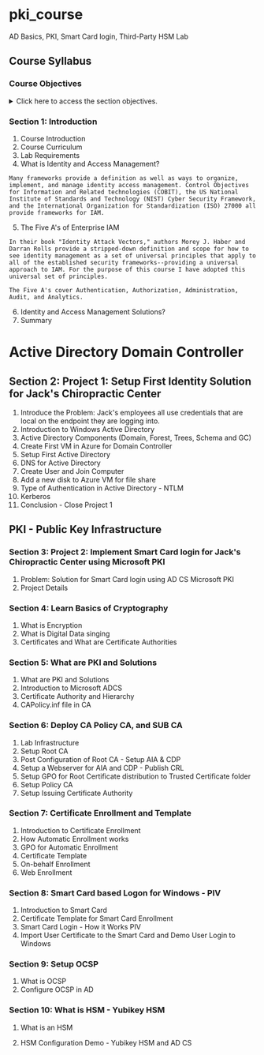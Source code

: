 # pki_course
AD Basics, PKI,  Smart Card login, Third-Party HSM Lab

## Course Syllabus

### Course Objectives 

<details>
    <summary>Click here to access the section objectives.</summary>

  <br>

- **Section 1:** Introduction

    - Explain the course structure and general direction of the program.

    - Recognize the high-level security strategies and tools that we will cover in class.

    - Define the lab requirements and alternative methods of hands-on practice.
    
    - Define Identity Access Management.
    
    - Define the Five A's of Identity Access Management.
    
    - Identify Identity and Access Management Solutions.


- **Section 2:** Intro to Active Directory ( Project 1: Setup First Identity Solution for Jack's Chiropractic Center)

    - Explain what Windows Active Directory is.
    
    - Identify Active Directory components (Domain, Forest, Trees, Schema and GC)
    
    - Create First Resource Group for the Azure IAM Lab space.
    
    - Create First VM in the Azure IAM Lab Space for Domain Controller
    
    - Setup Active Directory in the Azure IAM Lab Space.
    
    - Setup DNS for Active Directory in the Azure IAM Lab Space.
    
    - Create User and Join a Windows endpoint to the domain in Azure IAM Lab Space.
    
    - Recognize key components of Kerberos.
    
    - Complete Project 1 review setup of the Azure IAM Lab Space.

</details>

### Section 1: Introduction
1. Course Introduction
2. Course Curriculum
3. Lab Requirements
4. What is Identity and Access Management?
```text
Many frameworks provide a definition as well as ways to organize, implement, and manage identity access management. Control Objectives for Information and Related technologies (COBIT), the US National Institute of Standards and Technology (NIST) Cyber Security Framework, and the International Organization for Standardization (ISO) 27000 all provide frameworks for IAM.
```
5. The Five A's of Enterprise IAM 
```Text
In their book "Identity Attack Vectors," authors Morey J. Haber and Darran Rolls provide a stripped-down definition and scope for how to see identity management as a set of universal principles that apply to all of the established security frameworks--providing a universal approach to IAM. For the purpose of this course I have adopted this universal set of principles.

The Five A's cover Authentication, Authorization, Administration, Audit, and Analytics.
```
6. Identity and Access Management Solutions?
7. Summary


# Active Directory Domain Controller
## Section 2: Project 1: Setup First Identity Solution for Jack's Chiropractic Center

1. Introduce the Problem: Jack's employees all use credentials that are local on the endpoint they are logging into.
2. Introduction to Windows Active Directory
3. Active Directory Components (Domain, Forest, Trees, Schema and GC)
4. Create First VM in Azure for Domain Controller
5.  Setup First Active Directory
6.  DNS for Active Directory
7.  Create User and Join Computer
8.  Add a new disk to Azure VM for file share
9.  Type of Authentication in Active Directory - NTLM
10. Kerberos
11. Conclusion - Close Project 1


## PKI - Public Key Infrastructure
### Section 3: Project 2: Implement Smart Card login for Jack's Chiropractic Center using Microsoft PKI

1. Problem: Solution for Smart Card login using AD CS Microsoft PKI
2. Project Details

### Section 4: Learn Basics of Cryptography

1. What is Encryption
2. What is Digital Data singing
3. Certificates and What are Certificate Authorities


### Section 5: What are PKI and Solutions

1.  What are PKI and Solutions
3.  Introduction to Microsoft ADCS
4.  Certificate Authority and Hierarchy
5.  CAPolicy.inf file in CA



### Section 6: Deploy CA Policy CA, and SUB CA

1. Lab Infrastructure
2. Setup Root CA
3. Post Configuration of Root CA - Setup AIA & CDP
4. Setup a Webserver for AIA and CDP - Publish CRL
5. Setup GPO for Root Certificate distribution to Trusted Certificate folder
6. Setup Policy CA
7. Setup Issuing Certificate Authority
 

### Section 7: Certificate Enrollment and Template

1.  Introduction to Certificate Enrollment
2.  How Automatic Enrollment works
3.  GPO for Automatic Enrollment
4.  Certificate Template
5.  On-behalf Enrollment
6.  Web Enrollment
 

### Section 8: Smart Card based Logon for Windows - PIV

1.  Introduction to Smart Card
2.  Certificate Template for Smart Card Enrollment
3.  Smart Card Login - How it Works PIV
4.  Import User Certificate to the Smart Card and Demo User Login to Windows

### Section 9: Setup OCSP

1. What is OCSP
2. Configure OCSP in AD


### Section 10: What is HSM - Yubikey HSM

1. What is an HSM

2. HSM Configuration Demo - Yubikey HSM and AD CS
